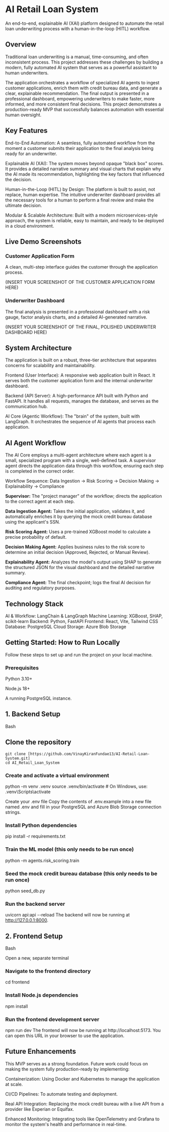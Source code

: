 # AI Retail Loan System
An end-to-end, explainable AI (XAI) platform designed to automate the retail loan underwriting process with a human-in-the-loop (HITL) workflow.

## Overview
Traditional loan underwriting is a manual, time-consuming, and often inconsistent process. This project addresses these challenges by building a modern, fully automated AI system that serves as a powerful assistant to human underwriters.

The application orchestrates a workflow of specialized AI agents to ingest customer applications, enrich them with credit bureau data, and generate a clear, explainable recommendation. The final output is presented in a professional dashboard, empowering underwriters to make faster, more informed, and more consistent final decisions. This project demonstrates a production-ready MVP that successfully balances automation with essential human oversight.

## Key Features
End-to-End Automation: A seamless, fully automated workflow from the moment a customer submits their application to the final analysis being ready for an underwriter.

Explainable AI (XAI): The system moves beyond opaque "black box" scores. It provides a detailed narrative summary and visual charts that explain why the AI made its recommendation, highlighting the key factors that influenced the decision.

Human-in-the-Loop (HITL) by Design: The platform is built to assist, not replace, human expertise. The intuitive underwriter dashboard provides all the necessary tools for a human to perform a final review and make the ultimate decision.

Modular & Scalable Architecture: Built with a modern microservices-style approach, the system is reliable, easy to maintain, and ready to be deployed in a cloud environment.

## Live Demo Screenshots
### Customer Application Form
A clean, multi-step interface guides the customer through the application process.

(INSERT YOUR SCREENSHOT OF THE CUSTOMER APPLICATION FORM HERE)

### Underwriter Dashboard
The final analysis is presented in a professional dashboard with a risk gauge, factor analysis charts, and a detailed AI-generated narrative.

(INSERT YOUR SCREENSHOT OF THE FINAL, POLISHED UNDERWRITER DASHBOARD HERE)

## System Architecture
The application is built on a robust, three-tier architecture that separates concerns for scalability and maintainability.

Frontend (User Interface): A responsive web application built in React. It serves both the customer application form and the internal underwriter dashboard.

Backend (API Server): A high-performance API built with Python and FastAPI. It handles all requests, manages the database, and serves as the communication hub.

AI Core (Agentic Workflow): The "brain" of the system, built with LangGraph. It orchestrates the sequence of AI agents that process each application.

## AI Agent Workflow
The AI Core employs a multi-agent architecture where each agent is a small, specialized program with a single, well-defined task. A supervisor agent directs the application data through this workflow, ensuring each step is completed in the correct order.

Workflow Sequence: Data Ingestion -> Risk Scoring -> Decision Making -> Explainability -> Compliance

**Supervisor:** The "project manager" of the workflow; directs the application to the correct agent at each step.

**Data Ingestion Agent:** Takes the initial application, validates it, and automatically enriches it by querying the mock credit bureau database using the applicant's SSN.

**Risk Scoring Agent:** Uses a pre-trained XGBoost model to calculate a precise probability of default.

**Decision Making Agent:** Applies business rules to the risk score to determine an initial decision (Approved, Rejected, or Manual Review).

**Explainability Agent:** Analyzes the model's output using SHAP to generate the structured JSON for the visual dashboard and the detailed narrative summary.

**Compliance Agent:** The final checkpoint; logs the final AI decision for auditing and regulatory purposes.

## Technology Stack
AI & Workflow: LangChain & LangGraph
Machine Learning: XGBoost, SHAP, scikit-learn
Backend: Python, FastAPI
Frontend: React, Vite, Tailwind CSS
Database: PostgreSQL
Cloud Storage: Azure Blob Storage

## Getting Started: How to Run Locally
Follow these steps to set up and run the project on your local machine.

### Prerequisites
Python 3.10+

Node.js 18+

A running PostgreSQL instance.

## 1. Backend Setup
Bash

## Clone the repository
```
git clone [https://github.com/VinayKiranFundae13/AI-Retail-Loan-System.git]
cd AI_Retail_Loan_System
```

### Create and activate a virtual environment
python -m venv .venv
source .venv/bin/activate # On Windows, use: .venv\Scripts\activate

Create your .env file
Copy the contents of .env.example into a new file named .env
and fill in your PostgreSQL and Azure Blob Storage connection strings.

### Install Python dependencies
pip install -r requirements.txt

### Train the ML model (this only needs to be run once)
python -m agents.risk_scoring.train

### Seed the mock credit bureau database (this only needs to be run once)
python seed_db.py

### Run the backend server
uvicorn api:api --reload
The backend will now be running at http://127.0.0.1:8000.

## 2. Frontend Setup
Bash

 Open a new, separate terminal

### Navigate to the frontend directory
cd frontend

### Install Node.js dependencies
npm install

### Run the frontend development server
npm run dev
The frontend will now be running at http://localhost:5173. You can open this URL in your browser to use the application.

## Future Enhancements
This MVP serves as a strong foundation. Future work could focus on making the system fully production-ready by implementing:

Containerization: Using Docker and Kubernetes to manage the application at scale.

CI/CD Pipelines: To automate testing and deployment.

Real API Integration: Replacing the mock credit bureau with a live API from a provider like Experian or Equifax.

Enhanced Monitoring: Integrating tools like OpenTelemetry and Grafana to monitor the system's health and performance in real-time.
